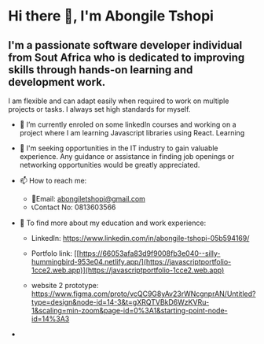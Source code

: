 # Hi there 👋, I'm Abongile Tshopi

## I'm a passionate software developer individual from Sout Africa who is dedicated to improving skills through hands-on learning and development work.
I am flexible and can adapt easily when required to work on multiple projects or tasks.
I always set high standards for myself.

- 🌱 I’m currently enroled on some linkedIn courses and working on a project where I am learning Javascript libraries using React. Learning 

- 🤔 I'm seeking opportunities in the IT industry to gain valuable experience. Any guidance or assistance in finding job openings or networking opportunities would be greatly appreciated.

- 📫 How to reach me:
  -  📨Email: abongiletshopi@gmail.com
  -  📞Contact No: 0813603566
  
- 🔎 To find more about my education and work experience: 
    - LinkedIn: https://www.linkedin.com/in/abongile-tshopi-05b594169/
 
    -  Portfolo link: [[https://66053afa83d9f9008fb3e040--silly-hummingbird-953e04.netlify.app/](https://javascriptportfolio-1cce2.web.app)](https://javascriptportfolio-1cce2.web.app)
    -  website 2 prototype: https://www.figma.com/proto/vcQC9G8yAv23rWNcgnprAN/Untitled?type=design&node-id=14-3&t=gXRQTVBkD6WzKVRu-1&scaling=min-zoom&page-id=0%3A1&starting-point-node-id=14%3A3

-  

